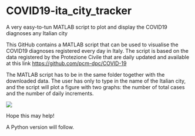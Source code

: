 # COVID19-ita_city_tracker
A very easy-to-tun MATLAB script to plot and display the COVID19 diagnoses any Italian city

This GitHub contains a MATLAB script that can be used to visualise the COVID19 diagnoses registered every day in Italy.
The script is based on the data registered by the Protezione Civile that are daily updated and available at this link https://github.com/pcm-dpc/COVID-19

The MATLAB script has to be in the same folder together with the downloaded data. 
The user has only to type in the name of the Italian city, and the script will plot a figure with two graphs: the number of total cases and the number of daily increments. 

![](images/Bergamo.tif) 

Hope this may help! 



A Python version will follow.
